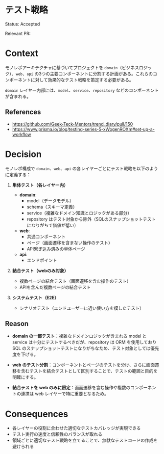 # テスト戦略

Status: Accepted

<!-- プルリクベースで開発するので、プルリクを作る段で Accepted の状態でOK -->
<!-- 別のADRによって置き換えられた場合 Replaced by #{ADR No.} に変更 -->
<!-- 明らかに不要になった場合 Deprecated に変更 -->

Relevant PR:

<!-- reference できるプルリクがあればそのリンクを貼ってください -->

# Context

モノレポアーキテクチャに基づいてプロジェクトを `domain`（ビジネスロジック）、`web`、`api` の3つの主要コンポーネントに分割する計画がある。これらのコンポーネントに対して効果的なテスト戦略を策定する必要がある。

`domain` レイヤー内部には、`model`、`service`、`repository` などのコンポーネントが含まれる。

## References

- https://github.com/Geek-Teck-Mentors/trend_diary/pull/150
- https://www.prisma.io/blog/testing-series-5-xWogenROXm#set-up-a-workflow

# Decision

モノレポ構成で `domain`、`web`、`api` の各レイヤーごとにテスト戦略を以下のように定義する：

1. **単体テスト（各レイヤー内）**

   - **domain**:
     - model（データモデル）
     - schema（スキーマ定義）
     - service（複雑なドメイン知識とロジックがある部分）
     - repository はテスト対象から除外（SQLのスナップショットテストになりがちで価値が低い）
   - **web**:
     - 共通コンポーネント
     - ページ（画面遷移を含まない操作のテスト）
     - API繋ぎ込み済みの単体ページ
   - **api**:
     - エンドポイント

2. **結合テスト（webのみ対象）**

   - 複数ページの結合テスト（画面遷移を含む操作のテスト）
   - APIを含んだ複数ページの結合テスト

3. **システムテスト（E2E）**
   - シナリオテスト（エンドユーザーに近い使い方を模したテスト）

## Reason

- **domain の一部テスト**：複雑なドメインロジックが含まれる model と service は十分にテストするべきだが、repository は ORM を使用しており SQL のスナップショットテストになりがちなため、テスト対象としては優先度を下げる。

- **web のテスト分割**：コンポーネントとページのテストを分け、さらに画面遷移を含むテストを結合テストとして区別することで、テストの範囲と目的を明確にする。

- **結合テストを web のみに限定**：画面遷移を含む操作や複数のコンポーネントの連携は web レイヤーで特に重要となるため。

# Consequences

- 各レイヤーの役割に合わせた適切なテストカバレッジが実現できる
- テスト実行の速度と信頼性のバランスが取れる
- 領域ごとに適切なテスト戦略を立てることで、無駄なテストコードの作成を避けられる
